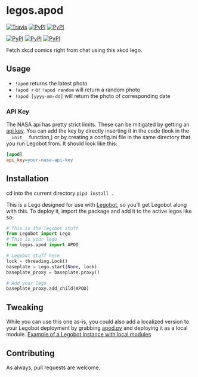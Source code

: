 # legos.apod

[![Travis](https://img.shields.io/travis/drewpearce/legos.apod.svg)]() [![PyPI](https://img.shields.io/pypi/pyversions/legos.apod.svg)]() [![PyPI](https://img.shields.io/pypi/v/legos.apod.svg)]()

[![PyPI](https://img.shields.io/pypi/wheel/legos.apod.svg)]() [![PyPI](https://img.shields.io/pypi/l/legos.apod.svg)]() [![PyPI](https://img.shields.io/pypi/status/legos.apod.svg)]()

Fetch xkcd comics right from chat using this xkcd lego.

## Usage

- `!apod` returns the latest photo
- `!apod r` or `!apod random` will return a random photo
- `!apod [yyyy-mm-dd]` will return the photo of corresponding date

### API Key
The NASA api has pretty strict limits. These can be mitigated by getting an [api key](https://api.nasa.gov/index.html#apply-for-an-api-key). You can add the key by directly inserting it in the code (look in the `__init__` function,) or by creating a config.ini file in the same directory that you run Legobot from. It should look like this:
```ini
[apod]
api_key=your-nasa-api-key
```

## Installation
cd into the current directory
`pip3 install .`

This is a Lego designed for use with [Legobot](https://github.com/bbriggs/Legobot), so you'll get Legobot along with this. To deploy it, import the package and add it to the active legos like so:

```python
# This is the legobot stuff
from Legobot import Lego
# This is your lego
from legos.apod import APOD

# Legobot stuff here
lock = threading.Lock()
baseplate = Lego.start(None, lock)
baseplate_proxy = baseplate.proxy()

# Add your lego
baseplate_proxy.add_child(APOD)
```

## Tweaking

While you can use this one as-is, you could also add a localized version to your Legobot deployment by grabbing [apod.py](legos/apod.py) and deploying it as a local module. [Example of a Legobot instance with local modules](https://github.com/voxpupuli/thevoxfox/)

## Contributing

As always, pull requests are welcome.
